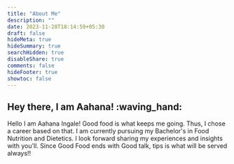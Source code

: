 ```yaml
---
title: "About Me"
description: ""
date: 2023-11-28T18:14:59+05:30
draft: false
hideMeta: true
hideSummary: true
searchHidden: true
disableShare: true
comments: false
hideFooter: true
showtoc: false
---
```


## Hey there, I am Aahana! :waving_hand:

Hello I am Aahana Ingale! Good food is what keeps me going. Thus, I chose a career based on that. I am currently pursuing my Bachelor's in Food Nutrition and Dietetics. I look forward sharing my experiences and insights with you'll. Since Good Food ends with Good talk, tips is what will be served always!!
